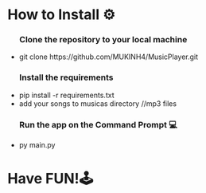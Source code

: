 # How to Install ⚙
  <ul>
    <h3>Clone the repository to your local machine</h3>
    <li>git clone https://github.com/MUKINH4/MusicPlayer.git</li>
  </ul>
  
  <ul>
  <h3>Install the requirements</h3>
  <li>pip install -r requirements.txt</li>
  <li>add your songs to musicas directory //mp3 files</li>
  </ul>
  <ul>
  <h3>Run the app on the Command Prompt 💻</h3>
  <li>py main.py</li>
  </ul>
  <h1>Have FUN!🕹️</h1>

